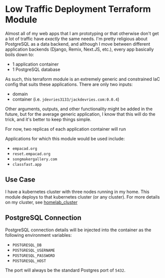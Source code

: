 # Low Traffic Deployment Terraform Module

Almost all of my web apps that I am prototyping or that otherwise don't get a
lot of traffic have _exactly_ the same needs. I'm pretty religious about
PostgreSQL as a data backend, and although I move between different application
backends (Django, Remix, Next.JS, etc.), every app basically boils down to:

- 1 application container
- 1 PostgreSQL database

As such, this terraform module is an extremely generic and constrained IaC
config that suits these applications. There are only two inputs:

- domain
- container (i.e. `jdevries3133/jackdevries.com:0.0.4`)

Other arguments, outputs, and other functionality might be added in the future,
but for the average generic application, I know that this will do the trick,
and it's better to keep things simple.

For now, two replicas of each application container will run

Applications for which this module would be used include:

- `empacad.org`
- `reset.empacad.org`
- `songmakergallery.com`
- `classfast.app`

## Use Case

I have a kubernetes cluster with three nodes running in my home. This module
deploys to that kubernetes cluster (or any cluster). For more details on
my cluster, see [homelab_cluster](https://github.com/jdevries3133/homelab_cluster)

## PostgreSQL Connection

PostgreSQL connection details will be injected into the container as the
following environment variables:

- `POSTGRESQL_DB`
- `POSTGRESQL_USERNAME`
- `POSTGRESQL_PASSWORD`
- `POSTGRESQL_HOST`

The port will always be the standard Postgres port of `5432`.
